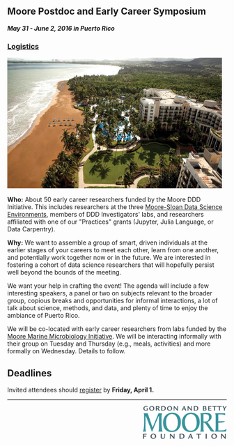 ## Moore Postdoc and Early Career Symposium

**_May 31 - June 2, 2016 in Puerto Rico_**

### [Logistics](https://github.com/DDD-Moore/early-career-puertorico/blob/master/logistics.md)

<a href="http://www.wyndhamriomar.com/"><img src="https://github.com/DDD-Moore/early-career-puertorico/raw/master/hotel.jpg" height="300"></a>

**Who:** About 50 early career researchers funded by the Moore DDD Initiative. This includes researchers at the three [Moore-Sloan Data Science Environments](http://msdse.org), members of DDD Investigators' labs, and researchers affiliated with one of our "Practices" grants (Jupyter, Julia Language, or Data Carpentry). 

**Why:** We want to assemble a group of smart, driven individuals at the earlier stages of your careers to meet each other, learn from one another, and potentially work together now or in the future. We are interested in fostering a cohort of data science researchers that will hopefully persist well beyond the bounds of the meeting. 

We want your help in crafting the event! The agenda will include a few interesting speakers, a panel or two on subjects relevant to the broader group, copious breaks and opportunities for informal interactions, a lot of talk about science, methods, and data, and plenty of time to enjoy the ambiance of Puerto Rico.

We will be co-located with early career researchers from labs funded by the [Moore Marine Microbiology Initiative](https://www.moore.org/programs/science/marine-microbiology-initiative). We will be interacting informally with their group on Tuesday and Thursday (e.g., meals, activities) and more formally on Wednesday. Details to follow.


## Deadlines

Invited attendees should [register](http://goo.gl/forms/9l9yaZx064) by **Friday, April 1.**


---
<a href="http://www.moore.org"><img src="https://github.com/DDD-Moore/early-career-puertorico/raw/master/moore-logo-color.png" align="right" height="75"></a>
